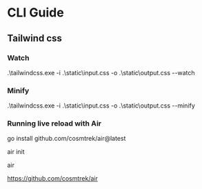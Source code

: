 # CLI Guide

## Tailwind css

### Watch

.\tailwindcss.exe -i .\static\input.css -o .\static\output.css --watch

### Minify

.\tailwindcss.exe -i .\static\input.css -o .\static\output.css --minify

### Running live reload with Air

go install github.com/cosmtrek/air@latest

air init

air

<https://github.com/cosmtrek/air>

